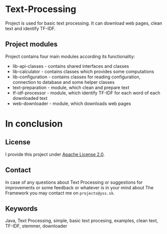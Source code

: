 # Text-Processing

Project is used for basic text processing. It can download web pages, clean text and identify TF-IDF. 

## Project modules

Project contains four main modules according its functionality:

* lib-api-classes - contains shared interfaces and classes
* lib-calculator - contains classes which provides some computations 
* lib-configuration - contains classes for reading configuration, connection to database and some helper classes
* text-preparation - module, which clean and prepare text
* tf-idf-processor - module, which identify TF-IDF for each word of each downloaded text
* web-downloader - module, which downloads web pages

# In conclusion

## License

I provide this project under [Apache License 2.0](https://github.com/antonbalucha/the-framework/blob/master/LICENSE).

## Contact

In case of any questions about Text Processing or suggestions for improvements or some feedback or whatever is in your mind about The Framework you may contact me on ```projects@yss.sk```.

## Keywords

Java, Text Processing, simple, basic text procesing, examples, clean text, TF-IDF, stemmer, downloader